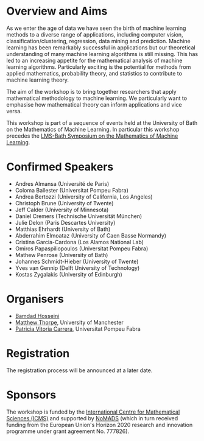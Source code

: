 <html>
<body>

<h1>Overview and Aims</h1>

<p>As we enter the age of data we have seen the birth of machine learning methods to a diverse range of applications, including computer vision, classification/clustering, regression, data mining and prediction. Machine learning has been remarkably successful in applications but our theoretical understanding of many machine learning algorithms is still missing. This has led to an increasing appetite for the mathematical analysis of machine learning algorithms. Particularly exciting is the potential for methods from applied mathematics, probability theory, and statistics to contribute to machine learning theory.</p>

<p>The aim of the workshop is to bring together researchers that apply mathematical methodology to machine learning.
We particularly want to emphasise how mathematical theory can inform applications and vice versa.</p>

<p>This workshop is part of a sequence of events held at the University of Bath on the Mathematics of Machine Learning. In particular this workshop precedes the <a href="https://mathml2020.github.io/index">LMS-Bath Symposium on the Mathematics of Machine Learning</a>.</p>
  
<h1>Confirmed Speakers</h1>

<!---<p>The following speakers are confirmed:</p>--->
<ul>
  <li>Andres Almansa (Université de Paris)</li>
  <li>Coloma Ballester (Universitat Pompeu Fabra)</li>
  <li>Andrea Bertozzi (University of California, Los Angeles)</li>
  <li>Christoph Brune (University of Twente)</li>
  <li>Jeff Calder (University of Minnesota)</li>
  <li>Daniel Cremers (Technische Universität München)</li>
  <li>Julie Delon (Paris Descartes University)</li>
  <li>Matthias Ehrhardt (University of Bath)</li>
  <li>Abderrahim Elmoataz (University of Caen Basse Normandy)</li>
  <li>Cristina Garcia-Cardona (Los Alamos National Lab)</li>
  <li>Omiros Papaspiliopoulos (Universitat Pompeu Fabra)</li>
  <li>Mathew Penrose (University of Bath)</li>
  <li>Johannes Schmidt-Hieber (University of Twente)</li>
  <li>Yves van Gennip (Delft University of Technology)</li>
  <li>Kostas Zygalakis (University of Edinburgh)</li>
</ul>

<h1>Organisers</h1>

<!---<p>Oganisers here.</p>--->
<ul>
  <li><a href="https://bamdadhosseini.org/">Bamdad Hosseini</li>
  <li><a href="https://www.research.manchester.ac.uk/portal/matthew.thorpe-2.html">Matthew Thorpe</a>, University of Manchester</li>
  <li><a href="https://www.upf.edu/web/patricia-vitoria">Patricia Vitoria Carrera</a>, Universitat Pompeu Fabra</li>
</ul>
  

<h1>Registration</h1>

<p>The registration process will be announced at a later date.</p>

<!---<h1>Contact</h1>
<p>Contact here.</p>--->

<h1>Sponsors</h1>

<p>The workshop is funded by the <a href="https://www.icms.org.uk/">International Centre for Mathematical Sciences (ICMS)</a> and supported by <a href="https://www.uni-muenster.de/NoMADS/">NoMADS</a> (which in turn received funding from the European Union's Horizon 2020 research and innovation programme under grant agreement No. 777826).</p>

</body>
</html>
